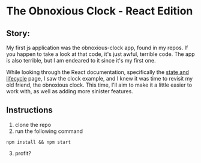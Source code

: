 # The Obnoxious Clock - React Edition

## Story:
My first js application was the obnoxious-clock app, found in my repos. If you happen to take a look at that code, it's just awful, terrible code. The app is also terrible, but I am endeared to it since it's my first one.

While looking through the React documentation, specifically the [state and lifecycle](https://facebook.github.io/react/docs/state-and-lifecycle.html) page, I saw the clock example, and I knew it was time to revisit my old friend, the obnoxious clock. This time, I'll aim to make it a little easier to work with, as well as adding more sinister features.

## Instructions
1. clone the repo
2. run the following command
  ```
  npm install && npm start
  ```
3. profit?
